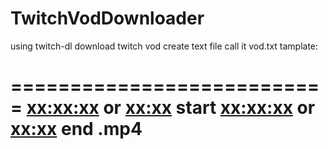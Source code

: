 # TwitchVodDownloader
using twitch-dl download twitch vod
create text file call it vod.txt
tamplate:

===========================
<twtich vod id>
<path to save vod>
<xx:xx:xx> or <xx:xx> start 
<xx:xx:xx> or <xx:xx> end
<Name of video output>.mp4
===========================
